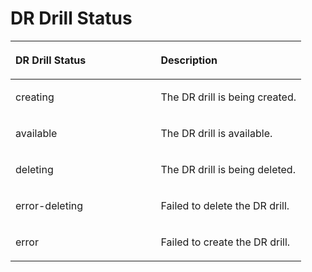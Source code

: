 # DR Drill Status<a name="EN-US_TOPIC_0126152933"></a>

<a name="table1253514016465"></a>
<table><thead align="left"><tr id="row1657313404466"><th class="cellrowborder" valign="top" width="50%" id="mcps1.1.3.1.1"><p id="p125731402461"><a name="p125731402461"></a><a name="p125731402461"></a><strong id="b842352706101014"><a name="b842352706101014"></a><a name="b842352706101014"></a>DR Drill Status</strong></p>
</th>
<th class="cellrowborder" valign="top" width="50%" id="mcps1.1.3.1.2"><p id="p1573114064614"><a name="p1573114064614"></a><a name="p1573114064614"></a><strong id="b84235270615457"><a name="b84235270615457"></a><a name="b84235270615457"></a>Description</strong></p>
</th>
</tr>
</thead>
<tbody><tr id="row05731340104616"><td class="cellrowborder" valign="top" width="50%" headers="mcps1.1.3.1.1 "><p id="p1657310406469"><a name="p1657310406469"></a><a name="p1657310406469"></a>creating</p>
</td>
<td class="cellrowborder" valign="top" width="50%" headers="mcps1.1.3.1.2 "><p id="p10573144015462"><a name="p10573144015462"></a><a name="p10573144015462"></a>The DR drill is being created.</p>
</td>
</tr>
<tr id="row1557314402469"><td class="cellrowborder" valign="top" width="50%" headers="mcps1.1.3.1.1 "><p id="p13573194054619"><a name="p13573194054619"></a><a name="p13573194054619"></a>available</p>
</td>
<td class="cellrowborder" valign="top" width="50%" headers="mcps1.1.3.1.2 "><p id="p1157313400462"><a name="p1157313400462"></a><a name="p1157313400462"></a>The DR drill is available.</p>
</td>
</tr>
<tr id="row0573114020466"><td class="cellrowborder" valign="top" width="50%" headers="mcps1.1.3.1.1 "><p id="p20573194044615"><a name="p20573194044615"></a><a name="p20573194044615"></a>deleting</p>
</td>
<td class="cellrowborder" valign="top" width="50%" headers="mcps1.1.3.1.2 "><p id="p2057318405460"><a name="p2057318405460"></a><a name="p2057318405460"></a>The DR drill is being deleted.</p>
</td>
</tr>
<tr id="row5573204044617"><td class="cellrowborder" valign="top" width="50%" headers="mcps1.1.3.1.1 "><p id="p65739408464"><a name="p65739408464"></a><a name="p65739408464"></a>error-deleting</p>
</td>
<td class="cellrowborder" valign="top" width="50%" headers="mcps1.1.3.1.2 "><p id="p1557317408469"><a name="p1557317408469"></a><a name="p1557317408469"></a>Failed to delete the DR drill.</p>
</td>
</tr>
<tr id="row957344018467"><td class="cellrowborder" valign="top" width="50%" headers="mcps1.1.3.1.1 "><p id="p3573184034615"><a name="p3573184034615"></a><a name="p3573184034615"></a>error</p>
</td>
<td class="cellrowborder" valign="top" width="50%" headers="mcps1.1.3.1.2 "><p id="p457314064616"><a name="p457314064616"></a><a name="p457314064616"></a>Failed to create the DR drill.</p>
</td>
</tr>
</tbody>
</table>

